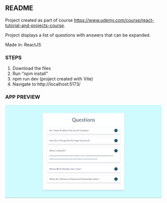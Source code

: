 ## README

Project created as part of course https://www.udemy.com/course/react-tutorial-and-projects-course.

Project displays a list of questions with answers that can be expanded.

Made in: ReactJS

### STEPS

1. Download the files
2. Run "npm install"
3. npm run dev (project created with Vite)
4. Navigate to http://localhost:5173/

### APP PREVIEW

![Reviews Project App Preview](https://github.com/parthamcomp/questions-project/blob/main/AppPreview.png?raw=true)
